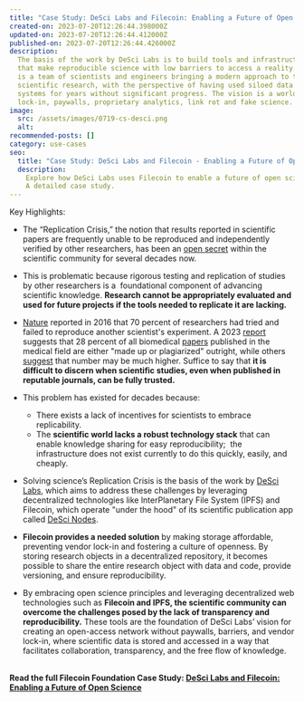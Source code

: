 ```yaml
---
title: "Case Study: DeSci Labs and Filecoin: Enabling a Future of Open Science"
created-on: 2023-07-20T12:26:44.398000Z
updated-on: 2023-07-20T12:26:44.412000Z
published-on: 2023-07-20T12:26:44.426000Z
description:
  The basis of the work by DeSci Labs is to build tools and infrastructure
  that make reproducible science with low barriers to access a reality. DeSci Labs
  is a team of scientists and engineers bringing a modern approach to the future of
  scientific research, with the perspective of having used siloed data and centralized
  systems for years without significant progress. The vision is a world without vendor
  lock-in, paywalls, proprietary analytics, link rot and fake science.
image:
  src: /assets/images/0719-cs-desci.png
  alt:
recommended-posts: []
category: use-cases
seo:
  title: "Case Study: DeSci Labs and Filecoin - Enabling a Future of Open Science"
  description:
    Explore how DeSci Labs uses Filecoin to enable a future of open science.
    A detailed case study.
---
```


Key Highlights:

- The “Replication Crisis,” the notion that results reported in scientific papers are frequently unable to be reproduced and independently verified by other researchers, has been an [open secret](https://www.vox.com/future-perfect/21504366/science-replication-crisis-peer-review-statistics) within the scientific community for several decades now.
- This is problematic because rigorous testing and replication of studies by other researchers is a  foundational component of advancing scientific knowledge. **Research cannot be appropriately evaluated and used for future projects if the tools needed to replicate it are lacking.**
- [Nature](https://www.nature.com/articles/533452a) reported in 2016 that 70 percent of researchers had tried and failed to reproduce another scientist's experiment. A 2023 [report](https://www.npr.org/2023/05/14/1176062276/fake-studies-in-academic-journals-may-be-more-common-than-previously-thought) suggests that 28 percent of all biomedical [papers](https://www.medrxiv.org/content/10.1101/2023.05.06.23289563v1) published in the medical field are either "made up or plagiarized" outright, while others [suggest](https://www.ft.com/content/76abf920-effb-4d66-8fb2-3ff842150297) that number may be much higher. Suffice to say that **it is difficult to discern when scientific studies, even when published in reputable journals, can be fully trusted.**
- This problem has existed for decades because:

  - There exists a lack of incentives for scientists to embrace replicability.
  - The **scientific world lacks a robust technology stack** that can enable knowledge sharing for easy reproducibility;  the infrastructure does not exist currently to do this quickly, easily, and cheaply.

- Solving science’s Replication Crisis is the basis of the work by [DeSci Labs](https://www.desci.com/), which aims to address these challenges by leveraging decentralized technologies like lnterPlanetary File System (IPFS) and Filecoin, which operate "under the hood" of its scientific publication app called [DeSci Nodes](https://nodes.desci.com/web).
- **Filecoin provides a needed solution** by making storage affordable, preventing vendor lock-in and fostering a culture of openness. By storing research objects in a decentralized repository, it becomes possible to share the entire research object with data and code, provide versioning, and ensure reproducibility.
- By embracing open science principles and leveraging decentralized web technologies such as **Filecoin and IPFS, the scientific community can overcome the challenges posed by the lack of transparency and reproducibility.** These tools are the foundation of DeSci Labs’ vision for creating an open-access network without paywalls, barriers, and vendor lock-in, where scientific data is stored and accessed in a way that facilitates collaboration, transparency, and the free flow of knowledge.

**\
Read the full Filecoin Foundation Case Study: [DeSci Labs and Filecoin: Enabling a Future of Open Science](https://fil-foundation.on.fleek.co/hosting/FF-CaseStudy-DeSci.pdf)**
